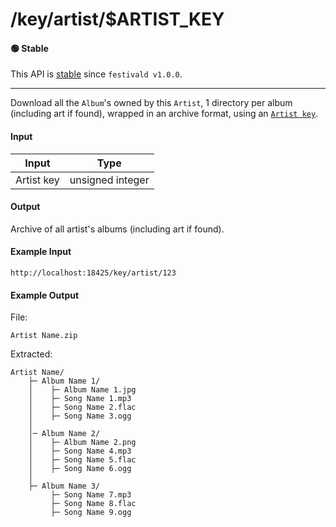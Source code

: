 # /key/artist/$ARTIST_KEY

#### 🟢 Stable
This API is [stable](/api-stability/marker.md) since `festivald v1.0.0`.

---

Download all the `Album`'s owned by this `Artist`, 1 directory per album (including art if found), wrapped in an archive format, using an [`Artist key`](/common-objects/key.md).

#### Input
| Input      | Type             |
|------------|------------------|
| Artist key | unsigned integer |

#### Output
Archive of all artist's albums (including art if found).

#### Example Input
```http
http://localhost:18425/key/artist/123
```

#### Example Output
File:
```plaintext
Artist Name.zip
```

Extracted:
```plaintext
Artist Name/
    ├─ Album Name 1/
    │    ├─ Album Name 1.jpg
    │    ├─ Song Name 1.mp3
    │    ├─ Song Name 2.flac
    │    ├─ Song Name 3.ogg
    │
    │─ Album Name 2/
    │    ├─ Album Name 2.png
    │    ├─ Song Name 4.mp3
    │    ├─ Song Name 5.flac
    │    ├─ Song Name 6.ogg
    │
    ├─ Album Name 3/
         ├─ Song Name 7.mp3
         ├─ Song Name 8.flac
         ├─ Song Name 9.ogg
```
